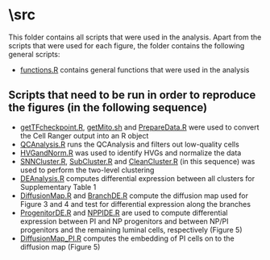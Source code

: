 # \src
This folder contains all scripts that were used in the analysis. 
Apart from the scripts that were used for each figure, the folder contains the following general scripts:

- [functions.R](functions.R) contains general functions that were used in the analysis

## Scripts that need to be run in order to reproduce the figures (in the following sequence)

- [getTFcheckpoint.R](getTFcheckpoint.R), [getMito.sh](getMito.sh) and [PrepareData.R](PrepareData.R) were used to convert the Cell Ranger output into an R object
- [QCAnalysis.R](QCAnalysis.R) runs the QCAnalysis and filters out low-quality cells
- [HVGandNorm.R](HVGandNorm.R) was used to identify HVGs and normalize the data
- [SNNCluster.R](SNNCluster.R), [SubCluster.R](SubCluster.R) and [CleanCluster.R](CleanCluster.R) (in this sequence) was used to perform the two-level clustering 
- [DEAnalysis.R](DEAnalysis.R) computes differential expression between all clusters for Supplementary Table 1
- [DiffusionMap.R](DiffusionMap.R) and [BranchDE.R](BranchDE.R) compute the diffusion map used for Figure 3 and 4 and test for differential expression along the branches
- [ProgenitorDE.R](ProgenitorDE.R) and [NPPIDE.R](NPPIDE.R) are used to compute differential expression between PI and NP progenitors and between NP/PI progenitors and the remaining luminal cells, respectively (Figure 5)
- [DiffusionMap_PI.R](DiffusionMap_PI.R) computes the embedding of PI cells on to the diffusion map (Figure 5)
